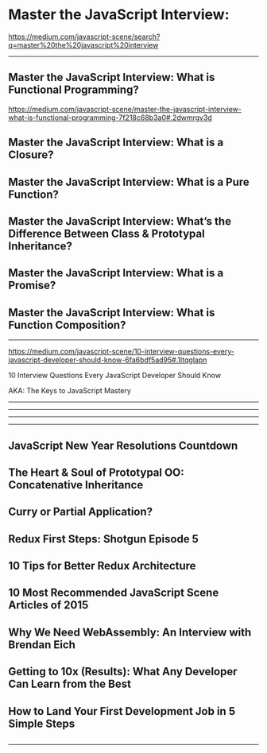# Master the JavaScript Interview:  



https://medium.com/javascript-scene/search?q=master%20the%20javascript%20interview




*******************************************************************************


## Master the JavaScript Interview: What is Functional Programming?

https://medium.com/javascript-scene/master-the-javascript-interview-what-is-functional-programming-7f218c68b3a0#.2dwmrgv3d


## Master the JavaScript Interview: What is a Closure?


## Master the JavaScript Interview: What is a Pure Function?


## Master the JavaScript Interview: What’s the Difference Between Class & Prototypal Inheritance?



## Master the JavaScript Interview: What is a Promise?


## Master the JavaScript Interview: What is Function Composition?


*******************************************************************************


https://medium.com/javascript-scene/10-interview-questions-every-javascript-developer-should-know-6fa6bdf5ad95#.1ltqglapn




10 Interview Questions Every JavaScript Developer Should Know

AKA: The Keys to JavaScript Mastery

*******************************************************************************








*********************************************************************************************************************************************************************************************************************************************



*********************************************************************************************************************************************************************************************************************************************



*******************************************************************************



## JavaScript New Year Resolutions Countdown



## The Heart & Soul of Prototypal OO: Concatenative Inheritance


## Curry or Partial Application?



## Redux First Steps: Shotgun Episode 5



## 10 Tips for Better Redux Architecture



## 10 Most Recommended JavaScript Scene Articles of 2015

## Why We Need WebAssembly: An Interview with Brendan Eich


## Getting to 10x (Results): What Any Developer Can Learn from the Best

## How to Land Your First Development Job in 5 Simple Steps


## 


## 

## 

## 


*******************************************************************************







